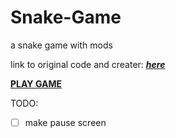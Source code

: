 # Snake-Game

a snake game with mods

link to original code and creater: ***[here](https://gist.github.com/ZiKT1229/5935a10ce818ea7b851ea85ecf55b4da)***<br>



**[PLAY GAME](https://somestranger8.github.io/Snake-Game/index.html)**


TODO:
- [ ] make pause screen
